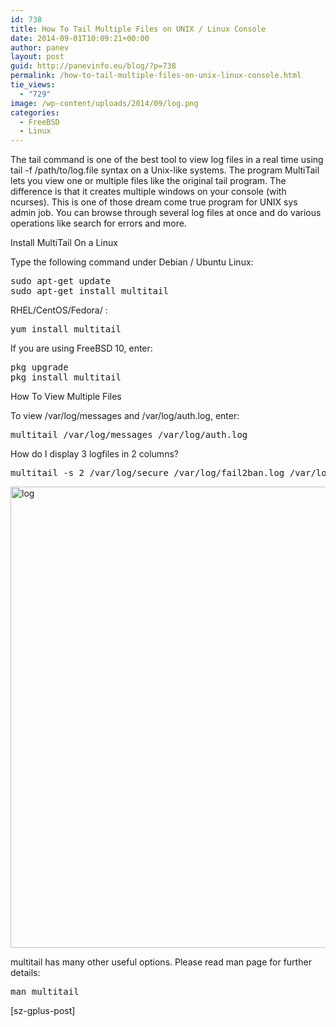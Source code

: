 ```yaml
---
id: 738
title: How To Tail Multiple Files on UNIX / Linux Console
date: 2014-09-01T10:09:21+00:00
author: panev
layout: post
guid: http://panevinfo.eu/blog/?p=738
permalink: /how-to-tail-multiple-files-on-unix-linux-console.html
tie_views:
  - "729"
image: /wp-content/uploads/2014/09/log.png
categories:
  - FreeBSD
  - Linux
---
```

The tail command is one of the best tool to view log files in a real time using tail -f /path/to/log.file syntax on a Unix-like systems. The program MultiTail lets you view one or multiple files like the original tail program. The difference is that it creates multiple windows on your console (with ncurses). This is one of those dream come true program for UNIX sys admin job. You can browse through several log files at once and do various operations like search for errors and more.  
<!--more-->

Install MultiTail On a Linux

Type the following command under Debian / Ubuntu Linux:

<pre>sudo apt-get update
sudo apt-get install multitail</pre>

RHEL/CentOS/Fedora/ :

<pre>yum install multitail</pre>

If you are using FreeBSD 10, enter:

<pre>pkg upgrade
pkg install multitail
</pre>

How To View Multiple Files 

To view /var/log/messages and /var/log/auth.log, enter:

<pre>multitail /var/log/messages /var/log/auth.log </pre>

How do I display 3 logfiles in 2 columns?

<pre>multitail -s 2 /var/log/secure /var/log/fail2ban.log /var/log/messages </pre>

[<img src="http://panevinfo.eu/blog/wp-content/uploads/2014/09/log.png" alt="log" width="1366" height="738" class="alignleft size-full wp-image-741" srcset="https://www.panevinfo.eu/wp-content/uploads/2014/09/log.png 1366w, https://www.panevinfo.eu/wp-content/uploads/2014/09/log-300x162.png 300w, https://www.panevinfo.eu/wp-content/uploads/2014/09/log-768x415.png 768w, https://www.panevinfo.eu/wp-content/uploads/2014/09/log-1024x553.png 1024w" sizes="(max-width: 1366px) 100vw, 1366px" />](http://panevinfo.eu/blog/wp-content/uploads/2014/09/log.png)

multitail has many other useful options. Please read man page for further details:

<pre>man multitail</pre>

[sz-gplus-post]